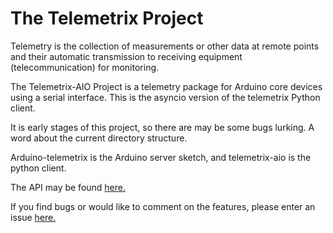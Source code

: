 # The Telemetrix Project

Telemetry is the collection of measurements or other data at remote points and their 
automatic transmission to receiving equipment (telecommunication) for monitoring.

The Telemetrix-AIO Project is a telemetry package for Arduino core devices using a serial interface.
This is the asyncio version of the telemetrix Python client.


It is early stages of this project, so there are may be some bugs lurking.
A word about the current directory structure. 

Arduino-telemetrix is the Arduino server sketch, and telemetrix-aio is the python client.

The API may be found [here.](https://htmlpreview.github.com/?https://github.com/MrYsLab/telemetrix-aio/blob/master/html/telemetrix_aio/index.html) 

If you find bugs or would like to comment on the features, please enter an issue
 [here.](https://github.com/MrYsLab/telemetrix-aio/issues)